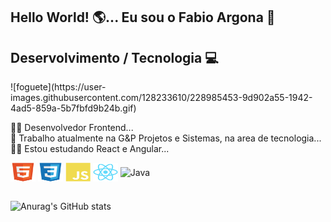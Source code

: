 <h2> Hello World! 🌎... Eu sou o Fabio Argona 🤟 </h2>

<h2>Deservolvimento / Tecnologia 💻</h2>![foguete](https://user-images.githubusercontent.com/128233610/228985453-9d902a55-1942-4ad5-859a-5b7fbfd9b24b.gif)

  
👨‍💻 Desenvolvedor Frontend...<br>
🚀 Trabalho atualmente na G&P Projetos e Sistemas, na area de tecnologia...<br>
👨‍🎓 Estou estudando React e Angular...<br>

<div style="display: inline_block">
  <img align="center" alt="HTML" height="30" width="40" src="https://raw.githubusercontent.com/devicons/devicon/master/icons/html5/html5-original.svg">  
  <img align="center" alt="CSS" height="30" width="40" src="https://raw.githubusercontent.com/devicons/devicon/master/icons/css3/css3-original.svg">
  <img align="center" alt="Js" height="30" width="40" src="https://raw.githubusercontent.com/devicons/devicon/master/icons/javascript/javascript-plain.svg">
  <img align="center" alt="React" height="30" width="40" src="https://raw.githubusercontent.com/devicons/devicon/master/icons/react/react-original.svg">
  <img align="center" alt="Java" height="30" width="40" src="https://img.shields.io/badge/Java-ED8B00?style=for-the-badge&logo=java&logoColor=white">
</div><br>

![Anurag's GitHub stats](https://github-readme-stats.vercel.app/api?username=fabio-argona&show_icons=true&theme=radical)  

